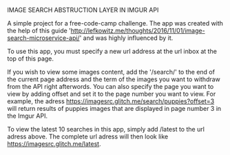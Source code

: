 
IMAGE SEARCH ABSTRUCTION LAYER IN IMGUR API

A simple project for a free-code-camp challenge.
The app was created with the help of this guide 'http://lefkowitz.me/thoughts/2016/11/01/image-search-microservice-api/' 
and was highly influenced by it.

To use this app, you must specify a new url address at the url inbox at the top of this page. 

If you wish to view some images content, add the '/search/' to the end of the current page address 
and the term of the images you want to withdraw from the API right afterwords.
You can also specify the page you want to view by adding offset and set it to the page number you want to view.
For example, the adress https://imagesrc.glitch.me/search/puppies?offset=3 will return results of puppies images 
that are displayed in page number 3 in the Imgur API. 

To view the latest 10 searches in this app, simply add /latest to the url adress above. 
The complete url adress will then look like https://imagesrc.glitch.me/latest.

